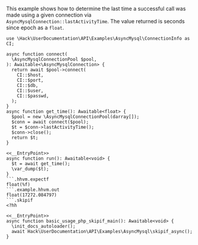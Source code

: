 This example shows how to determine the last time a successful call was made using a given connection via `AsyncMysqlConnection::lastActivityTime`. The value returned is seconds since epoch as a `float`.

```basic-usage.php
use \Hack\UserDocumentation\API\Examples\AsyncMysql\ConnectionInfo as CI;

async function connect(
  \AsyncMysqlConnectionPool $pool,
): Awaitable<\AsyncMysqlConnection> {
  return await $pool->connect(
    CI::$host,
    CI::$port,
    CI::$db,
    CI::$user,
    CI::$passwd,
  );
}
async function get_time(): Awaitable<float> {
  $pool = new \AsyncMysqlConnectionPool(darray[]);
  $conn = await connect($pool);
  $t = $conn->lastActivityTime();
  $conn->close();
  return $t;
}

<<__EntryPoint>>
async function run(): Awaitable<void> {
  $t = await get_time();
  \var_dump($t);
}
```.hhvm.expectf
float(%f)
```.example.hhvm.out
float(17272.084797)
```.skipif
<?hh

<<__EntryPoint>>
async function basic_usage_php_skipif_main(): Awaitable<void> {
  \init_docs_autoloader();
  await Hack\UserDocumentation\API\Examples\AsyncMysql\skipif_async();
}
```
